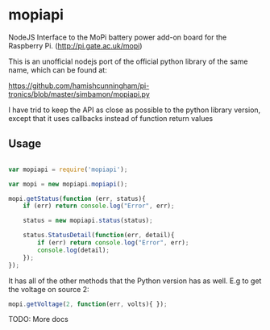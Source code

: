 # mopiapi

NodeJS Interface to the MoPi battery power add-on board for the Raspberry Pi.
(http://pi.gate.ac.uk/mopi)

This is an unofficial nodejs port of the official python library of the same name,
which can be found at:

https://github.com/hamishcunningham/pi-tronics/blob/master/simbamon/mopiapi.py

I have trid to keep the API as close as possible to the python library version, except
that it uses callbacks instead of function return values

## Usage

```javascript

var mopiapi = require('mopiapi');

var mopi = new mopiapi.mopiapi();

mopi.getStatus(function (err, status){
    if (err) return console.log("Error", err);

    status = new mopiapi.status(status);

    status.StatusDetail(function(err, detail){
        if (err) return console.log("Error", err);
        console.log(detail);
    });
});
````

It has all of the other methods that the Python version has as well. E.g to get the
voltage on source 2:

```javascript
mopi.getVoltage(2, function(err, volts){ });
````

TODO: More docs
